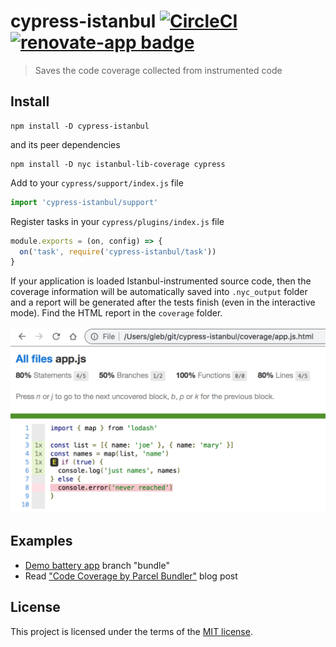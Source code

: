 # cypress-istanbul [![CircleCI](https://circleci.com/gh/cypress-io/cypress-istanbul.svg?style=svg)](https://circleci.com/gh/cypress-io/cypress-istanbul) [![renovate-app badge][renovate-badge]][renovate-app]

> Saves the code coverage collected from instrumented code

## Install

```shell
npm install -D cypress-istanbul
```

and its peer dependencies

```shell
npm install -D nyc istanbul-lib-coverage cypress
```

Add to your `cypress/support/index.js` file

```js
import 'cypress-istanbul/support'
```

Register tasks in your `cypress/plugins/index.js` file

```js
module.exports = (on, config) => {
  on('task', require('cypress-istanbul/task'))
}
```

If your application is loaded Istanbul-instrumented source code, then the coverage information will be automatically saved into `.nyc_output` folder and a report will be generated after the tests finish (even in the interactive mode). Find the HTML report in the `coverage` folder.

![Coverage report](images/coverage.jpg)

## Examples

- [Demo battery app](https://github.com/bahmutov/demo-battery-api/tree/bundle) branch "bundle"
- Read ["Code Coverage by Parcel Bundler"](https://glebbahmutov.com/blog/code-coverage-by-parcel/) blog post

## License

This project is licensed under the terms of the [MIT license](/LICENSE.md).

[renovate-badge]: https://img.shields.io/badge/renovate-app-blue.svg
[renovate-app]: https://renovateapp.com/
